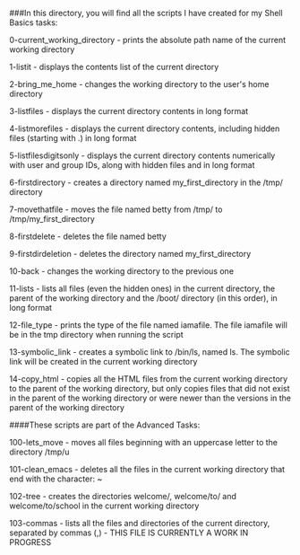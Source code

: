 ###In this directory, you will find all the scripts I have created for my Shell Basics tasks:

0-current_working_directory - prints the absolute path name of the current working directory

1-listit - displays the contents list of the current directory

2-bring_me_home - changes the working directory to the user's home directory

3-listfiles - displays the current directory contents in long format

4-listmorefiles - displays the current directory contents, including hidden files (starting with .) in long format

5-listfilesdigitsonly - displays the current directory contents numerically with user and group IDs, along with hidden files and in long format

6-firstdirectory - creates a directory named my_first_directory in the /tmp/ directory

7-movethatfile - moves the file named betty from /tmp/ to /tmp/my_first_directory

8-firstdelete - deletes the file named betty

9-firstdirdeletion - deletes the directory named my_first_directory

10-back - changes the working directory to the previous one

11-lists - lists all files (even the hidden ones) in the current directory, the parent of the working directory and the /boot/ directory (in this order), in long format

12-file_type - prints the type of the file named iamafile. The file iamafile will be in the tmp directory when running the script

13-symbolic_link - creates a symbolic link to /bin/ls, named ls. The symbolic link will be created in the current working directory

14-copy_html - copies all the HTML files from the current working directory to the parent of the working directory, but only copies files that did not exist in the parent of the working directory or were newer than the versions in the parent of the working directory

####These scripts are part of the Advanced Tasks:

100-lets_move - moves all files beginning with an uppercase letter to the directory /tmp/u

101-clean_emacs - deletes all the files in the current working directory that end with the character: ~

102-tree - creates the directories welcome/, welcome/to/ and welcome/to/school in the current working directory

103-commas - lists all the files and directories of the current directory, separated by commas (,) - THIS FILE IS CURRENTLY A WORK IN PROGRESS
